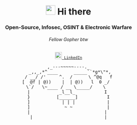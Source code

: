<h1 align="center"><img src="https://raw.githubusercontent.com/MartinHeinz/MartinHeinz/master/wave.gif" width=30px> Hi there</h1>
<h3 align="center">Open-Source, Infosec, OSINT & Electronic Warfare</h3>
<h6 align="center">Fellow Gopher btw</h6>
<p align="center"><code><a href="https://www.linkedin.com/in/lucas-krell/" title="LinkedIn Profile"><img width="22" src="linkedin.svg"> LinkedIn</a></code></p>
<pre align="center">         ,_---~~~~~----._         
  _,,_,*^____      _____``*g*\"*, 
 / __/ /'     ^.  /      \ ^@q   f 
[  @f | @))    |  | @))   l  0 _/  
 \`/   \~____ / __ \_____/    \   
  |           _l__l_           I   
  }          [______]           I  
  ]            | | |            |  
  ]             ~ ~             |  
  |                            |   
   |                           |   </pre>
